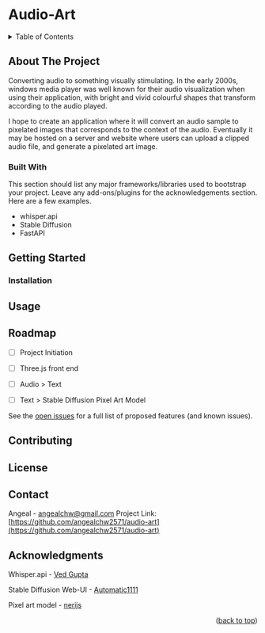 # Audio-Art

<a name="readme-top"></a>

<!-- TABLE OF CONTENTS -->
<details>
  <summary>Table of Contents</summary>
  <ol>
    <li>
      <a href="#about-the-project">About The Project</a>
      <ul>
        <li><a href="#built-with">Built With</a></li>
      </ul>
    </li>
    <li>
      <a href="#getting-started">Getting Started</a>
      <ul>
        <li><a href="#installation">Installation</a></li>
      </ul>
    </li>
    <li><a href="#usage">Usage</a></li>
    <li><a href="#roadmap">Roadmap</a></li>
    <li><a href="#contributing">Contributing</a></li>
    <li><a href="#license">License</a></li>
    <li><a href="#contact">Contact</a></li>
    <li><a href="#acknowledgments">Acknowledgments</a></li>
  </ol>
</details>



<!-- ABOUT THE PROJECT -->
## About The Project

Converting audio to something visually stimulating. In the early 2000s, windows media player was well known for their audio visualization when using their application, with bright and vivid colourful shapes that transform according to the audio played. 

I hope to create an application where it will convert an audio sample to pixelated images that corresponds to the context of the audio. Eventually it may be hosted on a server and website where users can upload a clipped audio file, and generate a pixelated art image.




### Built With

This section should list any major frameworks/libraries used to bootstrap your project. Leave any add-ons/plugins for the acknowledgements section. Here are a few examples.

* whisper.api
* Stable Diffusion
* FastAPI




<!-- GETTING STARTED -->
## Getting Started

### Installation


<!-- USAGE EXAMPLES -->
## Usage


<!-- ROADMAP -->
## Roadmap

- [ ] Project Initiation
- [ ] Three.js front end
- [ ] Audio > Text
- [ ] Text > Stable Diffusion Pixel Art Model


See the [open issues](https://github.com/angealchw2571/audio-art/issues) for a full list of proposed features (and known issues).


<!-- CONTRIBUTING -->
## Contributing


<!-- LICENSE -->
## License


<!-- CONTACT -->
## Contact

Angeal - angealchw@gmail.com
Project Link: [https://github.com/angealchw2571/audio-art](https://github.com/angealchw2571/audio-art)


<!-- ACKNOWLEDGMENTS -->
## Acknowledgments

Whisper.api - [Ved Gupta](https://github.com/innovatorved/whisper.api)

Stable Diffusion Web-UI - [Automatic1111](https://github.com/AUTOMATIC1111/stable-diffusion-webui)

Pixel art model - [nerijs](https://huggingface.co/nerijs/pixel-art-xl)

<p align="right">(<a href="#readme-top">back to top</a>)</p>
